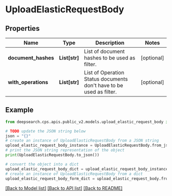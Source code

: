 # UploadElasticRequestBody


## Properties

Name | Type | Description | Notes
------------ | ------------- | ------------- | -------------
**document_hashes** | **List[str]** | List of document hashes to be used as filter. | [optional] 
**with_operations** | **List[str]** | List of Operation Status documents don&#39;t have to be used as filter. | [optional] 

## Example

```python
from deepsearch.cps.apis.public_v2.models.upload_elastic_request_body import UploadElasticRequestBody

# TODO update the JSON string below
json = "{}"
# create an instance of UploadElasticRequestBody from a JSON string
upload_elastic_request_body_instance = UploadElasticRequestBody.from_json(json)
# print the JSON string representation of the object
print(UploadElasticRequestBody.to_json())

# convert the object into a dict
upload_elastic_request_body_dict = upload_elastic_request_body_instance.to_dict()
# create an instance of UploadElasticRequestBody from a dict
upload_elastic_request_body_form_dict = upload_elastic_request_body.from_dict(upload_elastic_request_body_dict)
```
[[Back to Model list]](../README.md#documentation-for-models) [[Back to API list]](../README.md#documentation-for-api-endpoints) [[Back to README]](../README.md)


